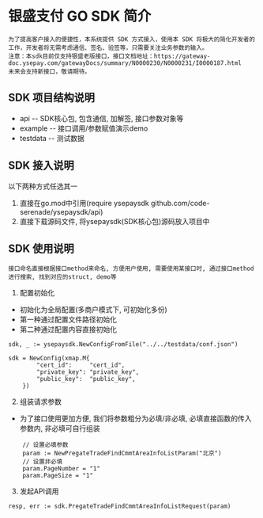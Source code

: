 # 银盛支付 GO SDK 简介
    为了提高客户接入的便捷性，本系统提供 SDK 方式接入，使用本 SDK 将极大的简化开发者的工作，开发者将无需考虑通信、签名、验签等，只需要关注业务参数的输入。
    注意：本sdk目前仅支持银盛老版接口，接口文档地址：https://gateway-doc.ysepay.com/gatewayDocs/summary/N0000230/N0000231/I0000187.html
    未来会支持新接口，敬请期待。

## SDK 项目结构说明
- api -- SDK核心包, 包含通信, 加解签, 接口参数对象等
- example -- 接口调用/参数赋值演示demo
- testdata -- 测试数据

## SDK 接入说明 
以下两种方式任选其一
1. 直接在go.mod中引用(require ysepaysdk github.com/code-serenade/ysepaysdk/api)
2. 直接下载源码文件, 将ysepaysdk(SDK核心包)源码放入项目中


## SDK 使用说明
    接口命名直接根据接口method来命名, 方便用户使用, 需要使用某接口时, 通过接口method进行搜索, 找到对应的struct, demo等

1. 配置初始化
- 初始化为全局配置(多商户模式下, 可初始化多份)
- 第一种通过配置文件路径初始化
- 第二种通过配置内容直接初始化
```
sdk, _ := ysepaysdk.NewConfigFromFile("../../testdata/conf.json")

```
```
sdk = NewConfig(xmap.M{
		"cert_id":     "cert_id",
		"private_key": "private_key",
		"public_key":  "public_key",
	})

```

2. 组装请求参数
- 为了接口使用更加方便, 我们将参数粗分为必填/非必填, 必填直接函数的传入参数内, 非必填可自行组装
```
    // 设置必填参数
	param := NewPregateTradeFindCmmtAreaInfoListParam("北京")
    // 设置非必填
	param.PageNumber = "1"
	param.PageSize = "1"
```

3. 发起API调用
```
resp, err := sdk.PregateTradeFindCmmtAreaInfoListRequest(param)

```
